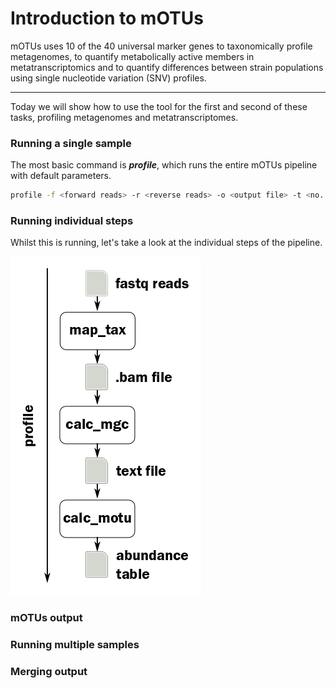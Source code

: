 # Introduction to mOTUs

mOTUs uses 10 of the 40 universal marker genes to taxonomically profile metagenomes, to quantify metabolically active members in metatranscriptomics and to quantify differences between strain populations using single nucleotide variation (SNV) profiles.

---

Today we will show how to use the tool for the first and second of these tasks, profiling metagenomes and metatranscriptomes.

### Running a single sample

The most basic command is ***profile***, which runs the entire mOTUs pipeline with default parameters.

```bash
profile -f <forward reads> -r <reverse reads> -o <output file> -t <no. threads>
```

### Running individual steps

Whilst this is running, let's take a look at the individual steps of the pipeline.

![motus_profile](/images/motus_profile.png)


### mOTUs output

### Running multiple samples

### Merging output
